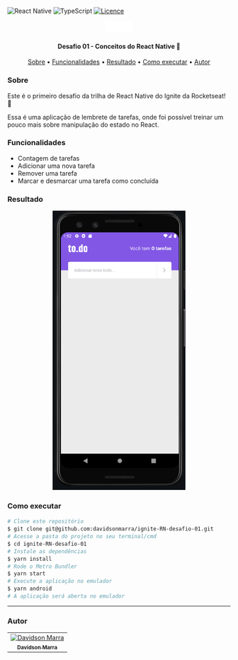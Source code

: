 ![React Native](https://img.shields.io/badge/react_native-%2320232a.svg?style=for-the-badge&logo=react&logoColor=%2361DAFB)
![TypeScript](https://img.shields.io/badge/typescript-%23007ACC.svg?style=for-the-badge&logo=typescript&logoColor=white)
[![Licence](https://img.shields.io/github/license/Ileriayo/markdown-badges?style=for-the-badge)](./LICENSE)
<div align="center">
  <img alt="Logo do app" src="./src/assets/images/logo/logo.png">
</div>
<h4 align="center">Desafio 01 - Conceitos do React Native 🚀</h4>
<p align="center">
 <a href="#sobre">Sobre</a> •
 <a href="#funcionalidades">Funcionalidades</a> • 
 <a href="#resultado">Resultado</a> • 
 <a href="#executar">Como executar</a> • 
 <a href="#autor">Autor</a>
</p>

<h3 id="sobre">Sobre</h3>
<p>Este é o primeiro desafio da trilha de React Native do Ignite da Rocketseat! 🚀</p>
<p>Essa é uma aplicação de lembrete de tarefas, onde foi possível treinar um pouco mais sobre manipulação do estado no React.</p>

<h3 id="funcionalidades">Funcionalidades</h3>
<ul>
  <li>Contagem de tarefas</li>
  <li>Adicionar uma nova tarefa</li>
  <li>Remover uma tarefa</li>
  <li>Marcar e desmarcar uma tarefa como concluída</li>
</ul>

<h3 id="funcionalidades">Resultado</h3>
<div align="center">
  <img alt="Gif do app funcionando" width="300" src="./src/assets/videos/todo.gif">
</div>

<h3 id="executar">Como executar</h3>

```bash
# Clone este repositório
$ git clone git@github.com:davidsonmarra/ignite-RN-desafio-01.git
# Acesse a pasta do projeto no seu terminal/cmd
$ cd ignite-RN-desafio-01
# Instale as dependências
$ yarn install
# Rode o Metro Bundler
$ yarn start
# Execute a aplicação no emulador
$ yarn android
# A aplicação será aberta no emulador
```

---


<h3 id="autor">Autor</h3>
<table>
  <tr>
    <td align="center">
      <a href="https://github.com/davidsonmarra">
        <img src="https://github.com/davidsonmarra.png?size=100" width="100px;" alt="Davidson Marra"/><br>
        <sub>
          <b>Davidson Marra</b>
        </sub>
      </a>
    </td>
  </tr>
</table>
